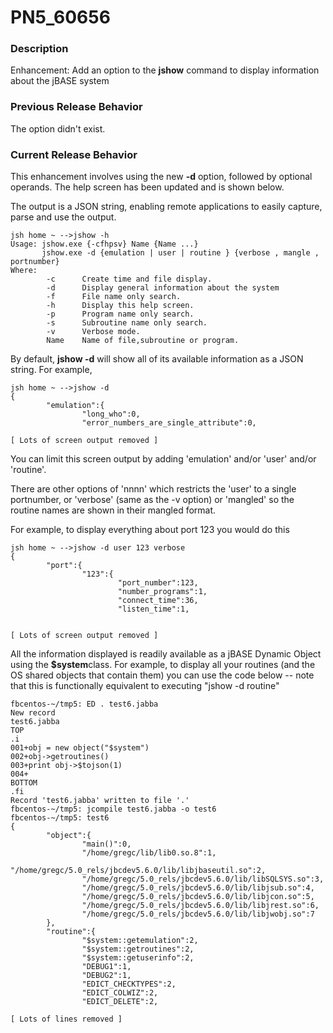 # PN5_60656

<PageHeader />

### Description

Enhancement: Add an option to the **jshow** command to display information about the jBASE system



### Previous Release Behavior

The option didn't exist.



### Current Release Behavior

This enhancement involves using the new **-d** option, followed by optional operands. The help screen has been updated and is shown below.

The output is a JSON string, enabling remote applications to easily capture, parse and use the output.

```
jsh home ~ -->jshow -h
Usage: jshow.exe {-cfhpsv} Name {Name ...}
       jshow.exe -d {emulation | user | routine } {verbose , mangle , portnumber}
Where:
        -c      Create time and file display.
        -d      Display general information about the system
        -f      File name only search.
        -h      Display this help screen.
        -p      Program name only search.
        -s      Subroutine name only search.
        -v      Verbose mode.
        Name    Name of file,subroutine or program.
```

By default, **jshow -d** will show all of its available information as a JSON string. For example,

```
jsh home ~ -->jshow -d
{
        "emulation":{
                "long_who":0,
                "error_numbers_are_single_attribute":0,

[ Lots of screen output removed ]
```

You can limit this screen output by adding 'emulation' and/or 'user' and/or 'routine'.

There are other options of 'nnnn' which restricts the 'user' to a single portnumber, or 'verbose' (same as the -v option) or 'mangled' so the routine names are shown in their mangled format.

For example, to display everything about port 123 you would do this

```
jsh home ~ -->jshow -d user 123 verbose
{
        "port":{
                "123":{
                        "port_number":123,
                        "number_programs":1,
                        "connect_time":36,
                        "listen_time":1,


[ Lots of screen output removed ]
```



All the information displayed is readily available as a jBASE Dynamic Object using the **$system**class. For example, to display all your routines (and the OS shared objects that contain them) you can use the code below -- note that this is functionally equivalent to executing "jshow -d routine"

```
fbcentos-~/tmp5: ED . test6.jabba
New record
test6.jabba
TOP
.i
001+obj = new object("$system")
002+obj->getroutines()
003+print obj->$tojson(1)
004+
BOTTOM
.fi
Record 'test6.jabba' written to file '.'
fbcentos-~/tmp5: jcompile test6.jabba -o test6
fbcentos-~/tmp5: test6
{
        "object":{
                "main()":0,
                "/home/gregc/lib/lib0.so.8":1,
                "/home/gregc/5.0_rels/jbcdev5.6.0/lib/libjbaseutil.so":2,
                "/home/gregc/5.0_rels/jbcdev5.6.0/lib/libSQLSYS.so":3,
                "/home/gregc/5.0_rels/jbcdev5.6.0/lib/libjsub.so":4,
                "/home/gregc/5.0_rels/jbcdev5.6.0/lib/libjcon.so":5,
                "/home/gregc/5.0_rels/jbcdev5.6.0/lib/libjrest.so":6,
                "/home/gregc/5.0_rels/jbcdev5.6.0/lib/libjwobj.so":7
        },
        "routine":{
                "$system::getemulation":2,
                "$system::getroutines":2,
                "$system::getuserinfo":2,
                "DEBUG1":1,
                "DEBUG2":1,
                "EDICT_CHECKTYPES":2,
                "EDICT_COLWIZ":2,
                "EDICT_DELETE":2,

[ Lots of lines removed ]
```
